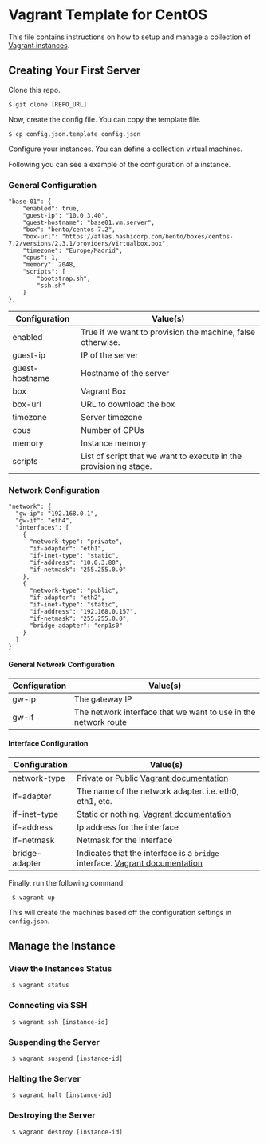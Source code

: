 # Vagrant Template for CentOS

This file contains instructions on how to setup and manage a collection of [Vagrant instances](http://vagrantup.com).

## Creating Your First Server

Clone this repo.

```
$ git clone [REPO_URL]
```

Now, create the config file. You can copy the template file.

```
$ cp config.json.template config.json
```

Configure your instances. You can define a collection virtual machines.

Following you can see a example of the configuration of a instance.

### General Configuration

```
"base-01": {
    "enabled": true,
    "guest-ip": "10.0.3.40",
    "guest-hostname": "base01.vm.server",
    "box": "bento/centos-7.2",
    "box-url": "https://atlas.hashicorp.com/bento/boxes/centos-7.2/versions/2.3.1/providers/virtualbox.box",
    "timezone": "Europe/Madrid",
    "cpus": 1,
    "memory": 2048,
    "scripts": [
        "bootstrap.sh",
        "ssh.sh"
    ]
},
```

| Configuration         |  Value(s)                                                         |
| --------------------- | ----------------------------------------------------------------- |
| enabled               | True if we want to provision the machine, false otherwise.        |
| guest-ip              | IP of the server                                                  |
| guest-hostname        | Hostname of the server                                            |
| box                   | Vagrant Box                                                       |
| box-url               | URL to download the box                                           |
| timezone              | Server timezone                                                   |
| cpus                  | Number of CPUs                                                    |
| memory                | Instance memory                                                   |
| scripts               | List of script that we want to execute in the provisioning stage. |

### Network Configuration

```
"network": {
  "gw-ip": "192.168.0.1",
  "gw-if": "eth4",           
  "interfaces": [
    {
      "network-type": "private",
      "if-adapter": "eth1",
      "if-inet-type": "static",
      "if-address": "10.0.3.80",
      "if-netmask": "255.255.0.0"
    },
    {
      "network-type": "public",
      "if-adapter": "eth2",
      "if-inet-type": "static",
      "if-address": "192.168.0.157",
      "if-netmask": "255.255.0.0",
      "bridge-adapter": "enp1s0"
    }
  ]
}
```

#### General Network Configuration

| Configuration         |  Value(s)                                                         |
| --------------------- | ----------------------------------------------------------------- |
| gw-ip                 | The gateway IP                                                    |
| gw-if                 | The network interface that we want to use in the network route    |

#### Interface Configuration

| Configuration         |  Value(s)                                                         |
| --------------------- | ----------------------------------------------------------------- |
| network-type          | Private or Public [Vagrant documentation](https://www.vagrantup.com/docs/getting-started/networking.html) |
| if-adapter            | The name of the network adapter. i.e. eth0, eth1, etc.    |
| if-inet-type          | Static or nothing. [Vagrant documentation](https://www.vagrantup.com/docs/getting-started/networking.html) |
| if-address            | Ip address for the interface    |
| if-netmask            | Netmask for the interface    |
| bridge-adapter        | Indicates that the interface is a ```bridge``` interface. [Vagrant documentation](https://www.vagrantup.com/docs/networking/public_network.html)    |

Finally, run the following command:

```
 $ vagrant up
```

This will create the machines based off the configuration settings in `config.json`.

## Manage the Instance

### View the Instances Status

```
 $ vagrant status
```

### Connecting via SSH

```
 $ vagrant ssh [instance-id]
```

### Suspending the Server

```
 $ vagrant suspend [instance-id]
```

### Halting the Server

```
 $ vagrant halt [instance-id]
```

### Destroying the Server

```
 $ vagrant destroy [instance-id]
```
